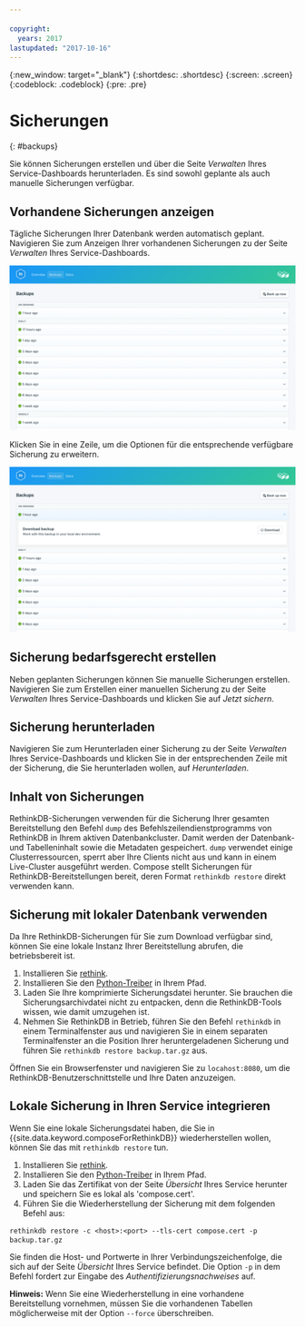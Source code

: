 ```yaml
---

copyright:
  years: 2017
lastupdated: "2017-10-16"
---
```


{:new_window: target="_blank"}
{:shortdesc: .shortdesc}
{:screen: .screen}
{:codeblock: .codeblock}
{:pre: .pre}

# Sicherungen
{: #backups}

Sie können Sicherungen erstellen und über die Seite *Verwalten* Ihres Service-Dashboards herunterladen. Es sind sowohl geplante als auch manuelle Sicherungen verfügbar.

## Vorhandene Sicherungen anzeigen

Tägliche Sicherungen Ihrer Datenbank werden automatisch geplant. Navigieren Sie zum Anzeigen Ihrer vorhandenen Sicherungen zu der Seite *Verwalten* Ihres Service-Dashboards. 

![Sicherungen](./images/rethink-backups-show.png "Liste der Sicherungen im Service-Dashboard")

Klicken Sie in eine Zeile, um die Optionen für die entsprechende verfügbare Sicherung zu erweitern.

![Sicherungsoptionen](./images/rethink-backups-options.png "Optionen für eine Sicherung.") 

## Sicherung bedarfsgerecht erstellen

Neben geplanten Sicherungen können Sie manuelle Sicherungen erstellen. Navigieren Sie zum Erstellen einer manuellen Sicherung zu der Seite *Verwalten* Ihres Service-Dashboards und klicken Sie auf *Jetzt sichern*.

## Sicherung herunterladen

Navigieren Sie zum Herunterladen einer Sicherung zu der Seite *Verwalten* Ihres Service-Dashboards und klicken Sie in der entsprechenden Zeile mit der Sicherung, die Sie herunterladen wollen, auf *Herunterladen*.

## Inhalt von Sicherungen

RethinkDB-Sicherungen verwenden für die Sicherung Ihrer gesamten Bereitstellung den Befehl `dump` des Befehlszeilendienstprogramms von RethinkDB in Ihrem aktiven Datenbankcluster. Damit werden der Datenbank- und Tabelleninhalt sowie die Metadaten gespeichert. `dump` verwendet einige Clusterressourcen, sperrt aber Ihre Clients nicht aus und kann in einem Live-Cluster ausgeführt werden. Compose stellt Sicherungen für RethinkDB-Bereitstellungen bereit, deren Format `rethinkdb restore` direkt verwenden kann.

## Sicherung mit lokaler Datenbank verwenden

Da Ihre RethinkDB-Sicherungen für Sie zum Download verfügbar sind, können Sie eine lokale Instanz Ihrer Bereitstellung abrufen, die betriebsbereit ist.

1. Installieren Sie [rethink](https://www.rethinkdb.com/docs/install/).
2. Installieren Sie den [Python-Treiber](https://www.rethinkdb.com/docs/install-drivers/python/) in Ihrem Pfad.
3. Laden Sie Ihre komprimierte Sicherungsdatei herunter. Sie brauchen die Sicherungsarchivdatei nicht zu entpacken, denn die RethinkDB-Tools wissen, wie damit umzugehen ist.
4. Nehmen Sie RethinkDB in Betrieb, führen Sie den Befehl `rethinkdb` in einem Terminalfenster aus und navigieren Sie in einem separaten Terminalfenster an die Position Ihrer heruntergeladenen Sicherung und führen Sie `rethinkdb restore backup.tar.gz` aus.

Öffnen Sie ein Browserfenster und navigieren Sie zu `locahost:8080`, um die RethinkDB-Benutzerschnittstelle und Ihre Daten anzuzeigen.

## Lokale Sicherung in Ihren Service integrieren

Wenn Sie eine lokale Sicherungsdatei haben, die Sie in {{site.data.keyword.composeForRethinkDB}} wiederherstellen wollen, können Sie das mit `rethinkdb restore` tun.

1. Installieren Sie [rethink](https://www.rethinkdb.com/docs/install/).
2. Installieren Sie den [Python-Treiber](https://www.rethinkdb.com/docs/install-drivers/python/) in Ihrem Pfad.
3. Laden Sie das Zertifikat von der Seite *Übersicht* Ihres Service herunter und speichern Sie es lokal als 'compose.cert'.
4. Führen Sie die Wiederherstellung der Sicherung mit dem folgenden Befehl aus:

  ```
  rethinkdb restore -c <host>:<port> --tls-cert compose.cert -p backup.tar.gz
  ```

Sie finden die Host- und Portwerte in Ihrer Verbindungszeichenfolge, die sich auf der Seite *Übersicht* Ihres Service befindet. Die Option `-p` in dem Befehl fordert zur Eingabe des _Authentifizierungsnachweises_ auf.

**Hinweis:** Wenn Sie eine Wiederherstellung in eine vorhandene Bereitstellung vornehmen, müssen Sie die vorhandenen Tabellen möglicherweise mit der Option `--force` überschreiben.

